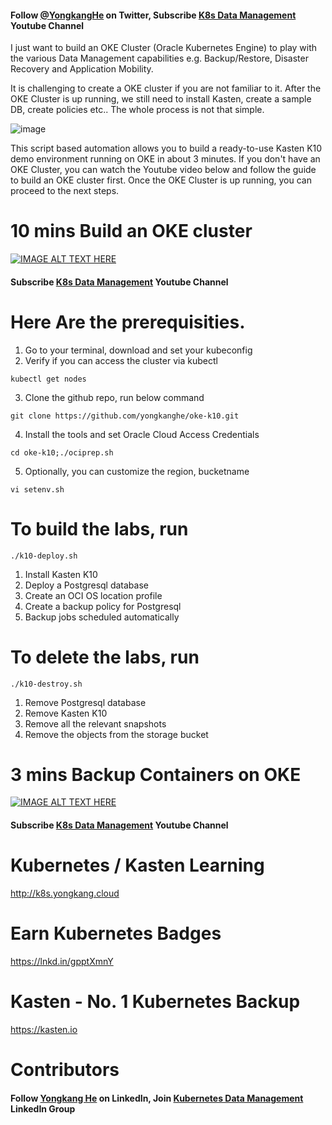 #### Follow [@YongkangHe](https://twitter.com/yongkanghe) on Twitter, Subscribe [K8s Data Management](https://www.youtube.com/channel/UCm-sw1b23K-scoVSCDo30YQ?sub_confirmation=1) Youtube Channel

I just want to build an OKE Cluster (Oracle Kubernetes Engine) to play with the various Data Management capabilities e.g. Backup/Restore, Disaster Recovery and Application Mobility. 

It is challenging to create a OKE cluster if you are not familiar to it. After the OKE Cluster is up running, we still need to install Kasten, create a sample DB, create policies etc.. The whole process is not that simple.

![image](https://pbs.twimg.com/media/FZyKDuUX0AE7kHQ?format=jpg&name=small)

This script based automation allows you to build a ready-to-use Kasten K10 demo environment running on OKE in about 3 minutes. If you don't have an OKE Cluster, you can watch the Youtube video below and follow the guide to build an OKE cluster first. Once the OKE Cluster is up running, you can proceed to the next steps. 

# 10 mins Build an OKE cluster
[![IMAGE ALT TEXT HERE](https://img.youtube.com/vi/DnERr8xMiuU/0.jpg)](https://www.youtube.com/watch?v=DnERr8xMiuU)
#### Subscribe [K8s Data Management](https://www.youtube.com/channel/UCm-sw1b23K-scoVSCDo30YQ?sub_confirmation=1) Youtube Channel

# Here Are the prerequisities. 

1. Go to your terminal, download and set your kubeconfig
2. Verify if you can access the cluster via kubectl
````
kubectl get nodes
````
3. Clone the github repo, run below command
````
git clone https://github.com/yongkanghe/oke-k10.git
````
4. Install the tools and set Oracle Cloud Access Credentials
````
cd oke-k10;./ociprep.sh
````
5. Optionally, you can customize the region, bucketname
````
vi setenv.sh
````
# To build the labs, run 
````
./k10-deploy.sh
````
1. Install Kasten K10
2. Deploy a Postgresql database
3. Create an OCI OS location profile
4. Create a backup policy for Postgresql
5. Backup jobs scheduled automatically

# To delete the labs, run 
````
./k10-destroy.sh
````
1. Remove Postgresql database
2. Remove Kasten K10
3. Remove all the relevant snapshots
4. Remove the objects from the storage bucket

# 3 mins Backup Containers on OKE
[![IMAGE ALT TEXT HERE](https://img.youtube.com/vi/Su9ZWZq2XG0/0.jpg)](https://wwww.youtube.com/watch?v=Su9ZWZq2XG0)
#### Subscribe [K8s Data Management](https://www.youtube.com/channel/UCm-sw1b23K-scoVSCDo30YQ?sub_confirmation=1) Youtube Channel

# Kubernetes / Kasten Learning
http://k8s.yongkang.cloud

# Earn Kubernetes Badges
https://lnkd.in/gpptXmnY

# Kasten - No. 1 Kubernetes Backup
https://kasten.io 

# Contributors
#### Follow [Yongkang He](http://yongkang.cloud) on LinkedIn, Join [Kubernetes Data Management](https://www.linkedin.com/groups/13983251) LinkedIn Group
